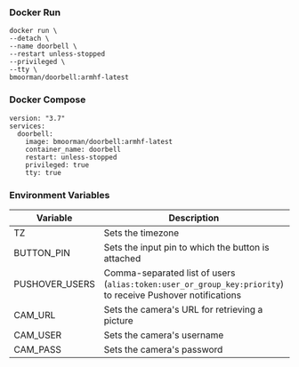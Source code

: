 ### Docker Run
```
docker run \
--detach \
--name doorbell \
--restart unless-stopped
--privileged \
--tty \
bmoorman/doorbell:armhf-latest
```

### Docker Compose
```
version: "3.7"
services:
  doorbell:
    image: bmoorman/doorbell:armhf-latest
    container_name: doorbell
    restart: unless-stopped
    privileged: true
    tty: true
```

### Environment Variables
|Variable|Description|Default|
|--------|-----------|-------|
|TZ|Sets the timezone|`America/Denver`|
|BUTTON_PIN|Sets the input pin to which the button is attached|`<empty>`|
|PUSHOVER_USERS|Comma-separated list of users (`alias:token:user_or_group_key:priority`) to receive Pushover notifications|`<empty>`|
|CAM_URL|Sets the camera's URL for retrieving a picture|`<empty>`|
|CAM_USER|Sets the camera's username|`<empty>`|
|CAM_PASS|Sets the camera's password|`<empty>`|

